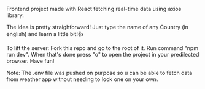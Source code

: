 Frontend project made with React fetching real-time data using axios library.

The idea is pretty straighforward! Just type the name of any Country (in english) and learn a little bit!👍

To lift the server: Fork this repo and go to the root of it. Run command "npm run dev". When that's done press "o" to open the project in your predilected browser. Have fun!

Note: The .env file was pushed on purpose so u can be able to fetch data from weather app without needing to look one on your own.
